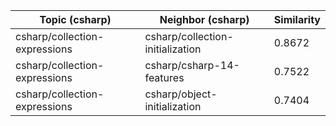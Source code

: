 | Topic (csharp) | Neighbor (csharp) | Similarity |
|-------------|-------------------|------------|
| csharp/collection-expressions | csharp/collection-initialization | 0.8672 |
| csharp/collection-expressions | csharp/csharp-14-features | 0.7522 |
| csharp/collection-expressions | csharp/object-initialization | 0.7404 |
